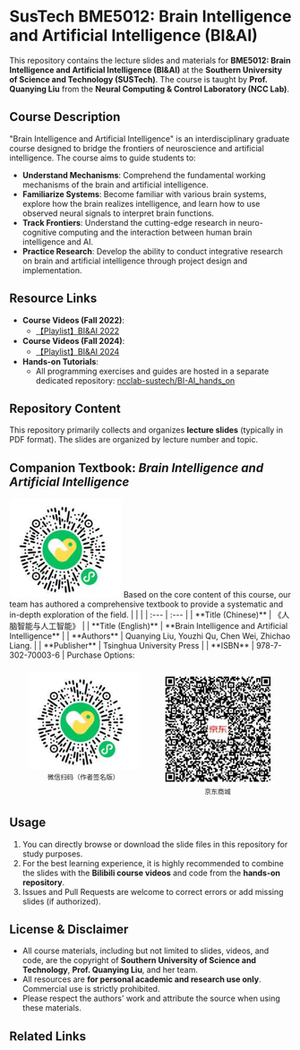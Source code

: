 # SusTech BME5012: Brain Intelligence and Artificial Intelligence (BI&AI)

This repository contains the lecture slides and materials for **BME5012: Brain Intelligence and Artificial Intelligence (BI&AI)** at the **Southern University of Science and Technology (SUSTech)**. The course is taught by **Prof. Quanying Liu** from the **Neural Computing & Control Laboratory (NCC Lab)**.

## Course Description

"Brain Intelligence and Artificial Intelligence" is an interdisciplinary graduate course designed to bridge the frontiers of neuroscience and artificial intelligence. The course aims to guide students to:

*   **Understand Mechanisms**: Comprehend the fundamental working mechanisms of the brain and artificial intelligence.
*   **Familiarize Systems**: Become familiar with various brain systems, explore how the brain realizes intelligence, and learn how to use observed neural signals to interpret brain functions.
*   **Track Frontiers**: Understand the cutting-edge research in neuro-cognitive computing and the interaction between human brain intelligence and AI.
*   **Practice Research**: Develop the ability to conduct integrative research on brain and artificial intelligence through project design and implementation.

## Resource Links

*   **Course Videos (Fall 2022)**:
    *   [【Playlist】BI&AI 2022](https://b23.tv/z8ox8PE)
*   **Course Videos (Fall 2024)**:
    *   [【Playlist】BI&AI 2024](https://b23.tv/kuRiHOw)
*   **Hands-on Tutorials**:
    *   All programming exercises and guides are hosted in a separate dedicated repository: [ncclab-sustech/BI-AI_hands_on](https://github.com/ncclab-sustech/BI-AI_hands_on)

## Repository Content

This repository primarily collects and organizes **lecture slides** (typically in PDF format). The slides are organized by lecture number and topic.

## Companion Textbook: *Brain Intelligence and Artificial Intelligence*
<img src="./Picture/Purchase_author-signed.png" width="200" alt="BI&AI">
Based on the core content of this course, our team has authored a comprehensive textbook to provide a systematic and in-depth exploration of the field.
| | |
| :--- | :--- |
| **Title (Chinese)** | 《人脑智能与人工智能》 |
| **Title (English)** | **Brain Intelligence and Artificial Intelligence** |
| **Authors** | Quanying Liu, Youzhi Qu, Chen Wei, Zhichao Liang. |
| **Publisher** | Tsinghua University Press |
| **ISBN** | 978-7-302-70003-6 |
Purchase Options:
<div style="display: flex; justify-content: center; gap: 40px; margin: 20px 0;">
  <div style="text-align: center;">
    <img src="./Picture/Purchase_author-signed.png" width="200" alt="作者签名版">
      <br>
      <sup>微信扫码（作者签名版）</sup>
    </a>
  </div>
  <div style="text-align: center;">
    <img src="./Picture/Purchase_JD.png" width="200" alt="京东购买">
      <br>
      <sup>京东商城</sup>
    </a>
  </div>
</div>

## Usage

1.  You can directly browse or download the slide files in this repository for study purposes.
2.  For the best learning experience, it is highly recommended to combine the slides with the **Bilibili course videos** and code from the **hands-on repository**.
3.  Issues and Pull Requests are welcome to correct errors or add missing slides (if authorized).

## License & Disclaimer

*   All course materials, including but not limited to slides, videos, and code, are the copyright of **Southern University of Science and Technology**, **Prof. Quanying Liu**, and her team.
*   All resources are **for personal academic and research use only**. Commercial use is strictly prohibited.
*   Please respect the authors' work and attribute the source when using these materials.

## Related Links


